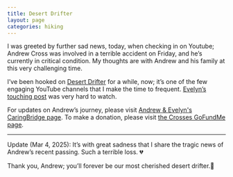 ```yaml
---
title: Desert Drifter
layout: page
categories: hiking
---
```


I was greeted by further sad news, today, when checking in on Youtube; Andrew Cross was involved in a terrible accident on Friday, and he’s currently in critical condition. My thoughts are with Andrew and his family at this very challenging time.

I’ve been hooked on [Desert Drifter](https://m.youtube.com/@Desert.Drifter) for a while, now; it’s one of the few engaging YouTube channels that I  make the time to frequent. [Evelyn’s touching post](https://m.youtube.com/watch?v=SxyVttN_vXc) was very hard to watch.

For updates on Andrew’s journey, please visit [Andrew & Evelyn's CaringBridge page](https://www.caringbridge.org/site/5fcb666d-e0b8-11ef-abc2-a31fd9bc4383?from=%2Fsearch&fname=Andrew%20%26%20Evelyn). To make a donation, please visit [the Crosses GoFundMe page](https://www.gofundme.com/f/support-the-crosses-with-medical-expenses).

<hr>

Update (Mar 4, 2025): It’s with great sadness that I share the tragic news of Andrew’s recent passing. Such a terrible loss. 💔

Thank you, Andrew; you’ll forever be our most cherished desert drifter.🚶
